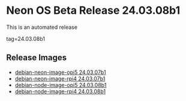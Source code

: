 # Neon OS Beta Release 24.03.08b1
This is an automated release

tag=24.03.08b1

## Release Images
- [debian-neon-image-opi5 24.03.07b1](https://2222.us/app/files/neon_images/core/opi5/dev/debian-neon-image-opi5_2024-03-07_22_19.img.xz)
- [debian-neon-image-rpi4 24.03.07b1](https://2222.us/app/files/neon_images/core/rpi4/dev/debian-neon-image-rpi4_2024-03-07_22_19.img.xz)
- [debian-node-image-opi5 24.03.08b1](https://2222.us/app/files/neon_images/node/opi5/dev/debian-node-image-opi5_2024-03-08_01_07.img.xz)
- [debian-node-image-rpi4 24.03.08b1](https://2222.us/app/files/neon_images/node/rpi4/dev/debian-node-image-rpi4_2024-03-08_01_07.img.xz)
